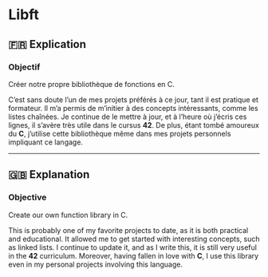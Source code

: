 # Libft

## 🇫🇷 Explication

### Objectif
Créer notre propre bibliothèque de fonctions en C.

C’est sans doute l’un de mes projets préférés à ce jour, tant il est pratique et formateur. Il m’a permis de m’initier à des concepts intéressants, comme les listes chaînées. 
Je continue de le mettre à jour, et à l’heure où j’écris ces lignes, il s’avère très utile dans le cursus **42**. De plus, étant tombé amoureux du **C**, 
j’utilise cette bibliothèque même dans mes projets personnels impliquant ce langage.

---

## 🇬🇧 Explanation

### Objective
Create our own function library in C.

This is probably one of my favorite projects to date, as it is both practical and educational. It allowed me to get started with interesting concepts, such as linked lists. 
I continue to update it, and as I write this, it is still very useful in the **42** curriculum. Moreover, having fallen in love with **C**, 
I use this library even in my personal projects involving this language.
